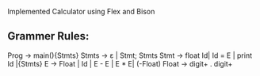 Implemented Calculator using Flex and Bison

Grammer Rules:
----------------
Prog -> main(){Stmts}
Stmts -> ε | Stmt; Stmts
Stmt -> float Id| Id = E | print Id |{Stmts}
E -> Float | Id | E - E | E * E| (-Float)
Float -> digit+ . digit+
